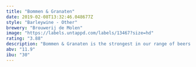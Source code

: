 ```yaml
---
title: "Bommen & Granaten"
date: 2019-02-08T13:32:46.048677Z
style: "Barleywine - Other"
brewery: "Brouwerij de Molen"
image: "https://labels.untappd.com/labels/13467?size=hd"
rating: "3.88"
description: "Bommen & Granaten is the strongest in our range of beers. Sweet, loads of ripe fruits, loads of malts, soft bitterness balancing all the first mentioned. Flavour indication: malty, ripe fruits, cake. Translates as Bombs & Grenades."
abv: "11.9"
ibu: "30"
---
```

